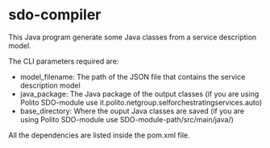 # sdo-compiler

This Java program generate some Java classes from a service description model.

The CLI parameters required are:
- model_filename: The path of the JSON file that contains the service description model
- java_package: The Java package of the output classes (if you are using Polito SDO-module use it.polito.netgroup.selforchestratingservices.auto)
- base_directory: Where the ouput Java classes are saved (if you are using Polito SDO-module use SDO-module-path/src/main/java/)

All the dependencies are listed inside the pom.xml file.

